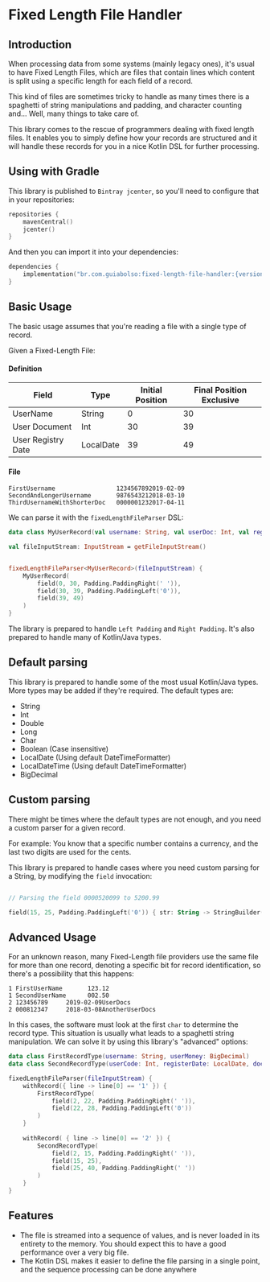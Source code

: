 # Fixed Length File Handler



## Introduction
When processing data from some systems (mainly legacy ones), it's usual to have Fixed Length Files, which are files that contain lines which content is split using a specific length for each field of a record.

This kind of files are sometimes tricky to handle as many times there is a spaghetti of string manipulations and padding, and character counting and... Well, many things to take care of.

This library comes to the rescue of programmers dealing with fixed length files. It enables you to simply define how your records are structured and it will handle these records for you in a nice Kotlin DSL for further processing.

## Using with Gradle

This library is published to `Bintray jcenter`, so you'll need to configure that in your repositories:
```kotlin
repositories {
    mavenCentral()
    jcenter()
}
```

And then you can import it into your dependencies:
```kotlin
dependencies {
    implementation("br.com.guiabolso:fixed-length-file-handler:{version}")
}
```

## Basic Usage

The basic usage assumes that you're reading a file with a single type of record.

Given a Fixed-Length File:


#### Definition

| Field | Type | Initial Position | Final Position Exclusive | 
| ----- | ---- | ---------------- | ------------------------ |
| UserName | String | 0 | 30 |
| User Document | Int | 30 | 39 |
| User Registry Date | LocalDate | 39 | 49 | 

#### File

```
FirstUsername                 1234567892019-02-09
SecondAndLongerUsername       9876543212018-03-10
ThirdUsernameWithShorterDoc   0000001232017-04-11
```

We can parse it with the `fixedLengthFileParser` DSL:

```kotlin
data class MyUserRecord(val username: String, val userDoc: Int, val registryDate: LocalDate)

val fileInputStream: InputStream = getFileInputStream()


fixedLengthFileParser<MyUserRecord>(fileInputStream) {
    MyUserRecord(
        field(0, 30, Padding.PaddingRight(' ')),
        field(30, 39, Padding.PaddingLeft('0')),
        field(39, 49)
    )    
}
```

The library is prepared to handle `Left Padding` and `Right Padding`. It's also prepared to handle many of Kotlin/Java types.

## Default parsing

This library is prepared to handle some of the most usual Kotlin/Java types. More types may be added if they're required. The default types are:

- String
- Int
- Double
- Long
- Char
- Boolean (Case insensitive)
- LocalDate (Using default DateTimeFormatter)
- LocalDateTime (Using default DateTimeFormatter)
- BigDecimal

## Custom parsing

There might be times where the default types are not enough, and you need a custom parser for a given record.

For example: You know that a specific number contains a currency, and the last two digits are used for the cents.

This library is prepared to handle cases where you need custom parsing for a String, by modifying the `field` invocation:

```kotlin

// Parsing the field 0000520099 to 5200.99 

field(15, 25, Padding.PaddingLeft('0')) { str: String -> StringBuilder(str).insert(str.length - 2, ".").toString().toBigDecimal() }
``` 

## Advanced Usage

For an unknown reason, many Fixed-Length file providers use the same file for more than one record, denoting a specific bit for record identification, so there's a possibility that this happens:

```
1 FirstUserName       123.12
1 SecondUserName      002.50
2 123456789     2019-02-09UserDocs
2 000812347     2018-03-08AnotherUserDocs
```

In this cases, the software must look at the first `char` to determine the record type. This situation is usually what leads to a spaghetti string manipulation. We can solve it by using this library's "advanced" options:

```kotlin
data class FirstRecordType(username: String, userMoney: BigDecimal)
data class SecondRecordType(userCode: Int, registerDate: LocalDate, docs: String)

fixedLengthFileParser(fileInputStream) {
    withRecord({ line -> line[0] == '1' }) {
        FirstRecordType(
            field(2, 22, Padding.PaddingRight(' ')),
            field(22, 28, Padding.PaddingLeft('0'))
        )
    }
    
    withRecord( { line -> line[0] == '2' }) {
        SecondRecordType(
            field(2, 15, Padding.PaddingRight(' ')),
            field(15, 25),
            field(25, 40, Padding.PaddingRight(' '))
        )
    }
}
```

## Features

- The file is streamed into a sequence of values, and is never loaded in its entirety to the memory. You should expect this to have a good performance over a very big file.
- The Kotlin DSL makes it easier to define the file parsing in a single point, and the sequence processing can be done anywhere